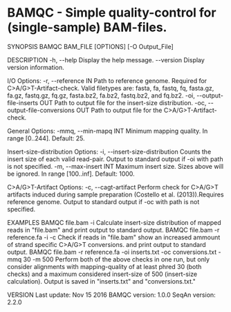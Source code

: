 BAMQC - Simple quality-control for (single-sample) BAM-files.
=============================================================

SYNOPSIS
    BAMQC BAM_FILE [OPTIONS] [-O Output_File]

DESCRIPTION
    -h, --help
          Display the help message.
    --version
          Display version information.

  I/O Options:
    -r, --reference IN
          Path to reference genome. Required for C>A/G>T-Artifact-check. Valid filetypes are: fasta, fa, fastq, fq,
          fasta.gz, fa.gz, fastq.gz, fq.gz, fasta.bz2, fa.bz2, fastq.bz2, and fq.bz2.
    -oi, --output-file-inserts OUT
          Path to output file for the insert-size distribution.
    -oc, --output-file-conversions OUT
          Path to output file for the C>A/G>T-Artifact-check.

  General Options:
    -mmq, --min-mapq INT
          Minimum mapping quality. In range [0..244]. Default: 25.

  Insert-size-distribution Options:
    -i, --insert-size-distribution
          Counts the insert size of each valid read-pair. Output to standard output if -oi with path is not specified.
    -m, --max-insert INT
          Maximum insert size. Sizes above will be ignored. In range [100..inf]. Default: 1000.

  C>A/G>T-Artifact Options:
    -c, --cagt-artifact
          Perform check for C>A/G>T artifacts induced during sample preparation (Costello et al. (2013)).Requires
          reference genome. Output to standard output if -oc with path is not specified.

EXAMPLES
    BAMQC file.bam -i
          Calculate insert-size distribution of mapped reads in "file.bam" and print output to standard output.
    BAMQC file.bam -r reference.fa -i -c
          Check if reads in "file.bam" show an increased ammount of strand specific C>A/G>T conversions. and print
          output to standard output.
    BAMQC file.bam -r reference.fa -oi inserts.txt -oc conversions.txt -mmq 30 -m 500
          Perform both of the above checks in one run, but only consider alignments with mapping-quality of at least
          phred 30 (both checks) and a maximum considered insert-size of 500 (insert-size calculation). Output is
          saved in "inserts.txt" and "conversions.txt."

VERSION
    Last update: Nov 15 2016
    BAMQC version: 1.0.0
    SeqAn version: 2.2.0

